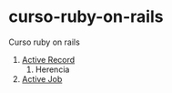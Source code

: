 # curso-ruby-on-rails
Curso ruby on rails

1. [Active Record](active_record/readme.md)
    1. Herencia
1. [Active Job]()
